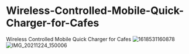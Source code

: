 # Wireless-Controlled-Mobile-Quick-Charger-for-Cafes
Wireless Controlled Mobile Quick Charger for Cafes
![1618531160878](https://user-images.githubusercontent.com/54251312/157689162-7c3751a1-ab04-45fc-9f45-7544cb6bdda8.jpg)
![IMG_20211224_150006](https://user-images.githubusercontent.com/54251312/157689491-ac32f867-3d6e-45b6-9213-69f6059bca56.jpg)
